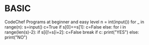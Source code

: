 # BASIC
CodeChef Programs at beginner and easy level
n = int(input())
for _ in range(n):
    s=input()
    c=True
    if s[0]==s[1]:
        c=False
    else:
        for i in range(len(s)-2):
            if s[i]!=s[i+2]:
                c=False
                break
    if c:
        print("YES")
    else:
        print("NO")

